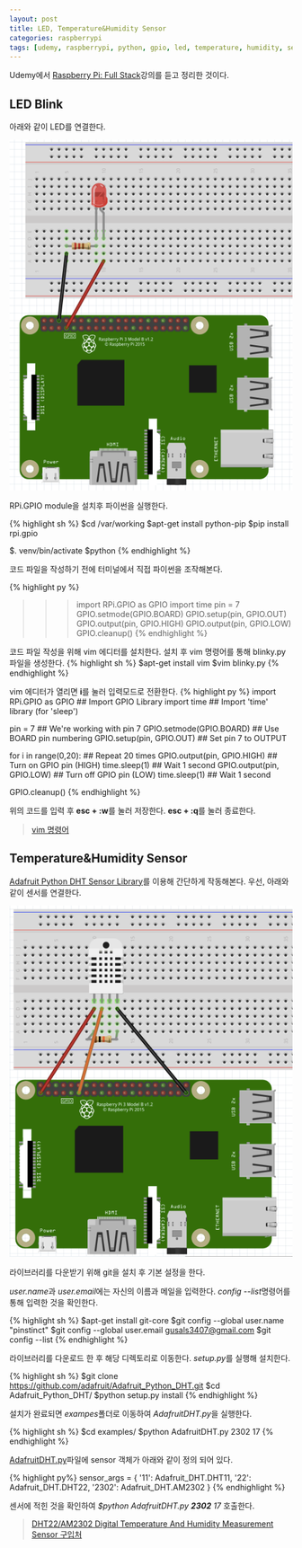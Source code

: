 ```yaml
---
layout: post
title: LED, Temperature&Humidity Sensor
categories: raspberrypi
tags: [udemy, raspberrypi, python, gpio, led, temperature, humidity, sensor, vim]
---
```

<div class="message">Udemy에서 <a href="https://www.udemy.com/rpi-full-stack">Raspberry Pi: Full Stack</a>강의를 듣고 정리한 것이다.</div>

## LED Blink

아래와 같이 LED를 연결한다.

<img src="/image/rbpi-led-blinky.png" alt="LED Blink">

RPi.GPIO module을 설치후 파이썬을 실행한다.

{% highlight sh %}
$cd /var/working
$apt-get install python-pip
$pip install rpi.gpio

$. venv/bin/activate
$python
{% endhighlight %}

코드 파일을 작성하기 전에 터미널에서 직접 파이썬을 조작해본다.

{% highlight py %}
>>> import RPi.GPIO as GPIO
>>> import time
>>> pin = 7
>>> GPIO.setmode(GPIO.BOARD)
>>> GPIO.setup(pin, GPIO.OUT)
>>> GPIO.output(pin, GPIO.HIGH)
>>> GPIO.output(pin, GPIO.LOW)
>>> GPIO.cleanup()
{% endhighlight %}

코드 파일 작성을 위해 vim 에디터를 설치한다. 설치 후 vim 명령어를 통해 blinky.py파일을 생성한다.
{% highlight sh %}
$apt-get install vim
$vim blinky.py
{% endhighlight %}

vim 에디터가 열리면 **i**를 눌러 입력모드로 전환한다.
{% highlight py %}
import RPi.GPIO as GPIO         ## Import GPIO Library
import time                     ## Import 'time' library (for 'sleep')

pin = 7                         ## We're working with pin 7
GPIO.setmode(GPIO.BOARD)        ## Use BOARD pin numbering
GPIO.setup(pin, GPIO.OUT)       ## Set pin 7 to OUTPUT

for i in range(0,20):           ## Repeat 20 times
    GPIO.output(pin, GPIO.HIGH) ## Turn on GPIO pin (HIGH)
    time.sleep(1)               ## Wait 1 second
    GPIO.output(pin, GPIO.LOW)  ## Turn off GPIO pin (LOW)
    time.sleep(1)               ## Wait 1 second

GPIO.cleanup()
{% endhighlight %}

위의 코드를 입력 후 **esc + :w**를 눌러 저장한다. **esc + :q**를 눌러 종료한다.

> [vim 명령어](http://vim.wikia.com/wiki/Tutorial) 


## Temperature&Humidity Sensor

[Adafruit Python DHT Sensor Library](https://github.com/adafruit/Adafruit_Python_DHT)를 이용해 간단하게 작동해본다. 우선, 아래와 같이 센서를 연결한다.

<img src="/image/rbpi-temperature-humidity-sensor.png" alt="Temperature&Humidity Sensor">

라이브러리를 다운받기 위해 git을 설치 후 기본 설정을 한다.

*user.name*과 *user.email*에는 자신의 이름과 메일을 입력한다. *config --list*명령어를 통해 입력한 것을 확인한다.

{% highlight sh %}
$apt-get install git-core
$git config --global user.name "pinstinct"
$git config --global user.email gusals3407@gmail.com
$git config --list
{% endhighlight %}

라이브러리를 다운로드 한 후 해당 디렉토리로 이동한다. *setup.py*를 실행해 설치한다.

{% highlight sh %}
$git clone https://github.com/adafruit/Adafruit_Python_DHT.git
$cd Adafruit_Python_DHT/
$python setup.py install
{% endhighlight %}

설치가 완료되면 *exampes*폴더로 이동하여 *AdafruitDHT.py*을 실행한다.

{% highlight sh %}
$cd examples/
$python AdafruitDHT.py 2302 17
{% endhighlight %}

[AdafruitDHT.py](https://github.com/adafruit/Adafruit_Python_DHT/blob/master/examples/AdafruitDHT.py)파일에 sensor 객체가 아래와 같이 정의 되어 있다.

{%  highlight py%}
sensor_args = { '11': Adafruit_DHT.DHT11,
                '22': Adafruit_DHT.DHT22,
                '2302': Adafruit_DHT.AM2302 }
{% endhighlight %}

센서에 적힌 것을 확인하여 *$python AdafruitDHT.py **2302** 17* 호출한다.

> [DHT22/AM2302 Digital Temperature And Humidity Measurement Sensor 구입처](http://storefarm.naver.com/mundolino/products/338805918?NaPm=ct%3Disea1vd9%7Cci%3Dcheckout%7Ctr%3Dco%7Ctrx%3D%7Chk%3D685454b0019e7af86726f1fbca8a6f870b89a171)

